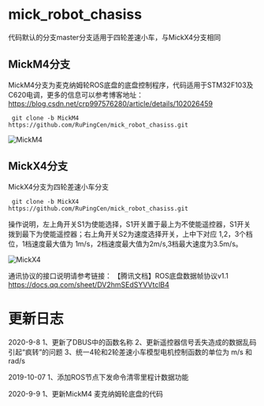 # mick_robot_chasiss
代码默认的分支master分支适用于四轮差速小车，与MickX4分支相同

## MickM4分支
MickM4分支为麦克纳姆轮ROS底盘的底盘控制程序，代码适用于STM32F103及C620电调，更多的信息可以参考博客地址：https://blog.csdn.net/crp997576280/article/details/102026459

```
 git clone -b MickM4 https://github.com/RuPingCen/mick_robot_chasiss.git
```
![MickM4](https://github.com/RuPingCen/mick_robot_chasiss/raw/master/Reference/MickM4.png)

## MickX4分支
MickX4分支为四轮差速小车分支

```
 git clone -b MickX4 https://github.com/RuPingCen/mick_robot_chasiss.git
```

操作说明，左上角开关S1为使能选择，S1开关置于最上为不使能遥控器，S1开关拨到最下为使能遥控器；右上角开关S2为速度选择开关，上中下对应 1,2，3个档位，1档速度最大值为 1m/s，2档速度最大值为2m/s,3档最大速度为3.5m/s。
        
![MickX4](https://github.com/RuPingCen/mick_robot_chasiss/raw/master/Reference/mickx4.png)

通讯协议的接口说明请参考链接： 【腾讯文档】ROS底盘数据帧协议v1.1
https://docs.qq.com/sheet/DV2hmSEdSYVVtclB4

# 更新日志

2020-9-8
	1、更新了DBUS中的函数名称
	2、更新遥控器信号丢失造成的数据乱码引起“疯转”的问题
	3、统一4轮和2轮差速小车模型电机控制函数的单位为 m/s  和 rad/s 
 
 2019-10-07
	1、添加ROS节点下发命令清零里程计数据功能
 
 2020-9-9 
	1、更新MickM4 麦克纳姆轮底盘的代码

